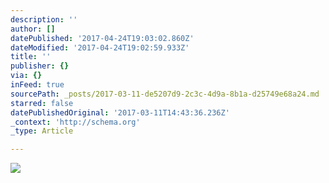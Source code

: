 ```yaml
---
description: ''
author: []
datePublished: '2017-04-24T19:03:02.860Z'
dateModified: '2017-04-24T19:02:59.933Z'
title: ''
publisher: {}
via: {}
inFeed: true
sourcePath: _posts/2017-03-11-de5207d9-2c3c-4d9a-8b1a-d25749e68a24.md
starred: false
datePublishedOriginal: '2017-03-11T14:43:36.236Z'
_context: 'http://schema.org'
_type: Article

---
```

![](https://the-grid-user-content.s3-us-west-2.amazonaws.com/e10acd41-47b3-4b86-a549-eae001de2409.jpg)